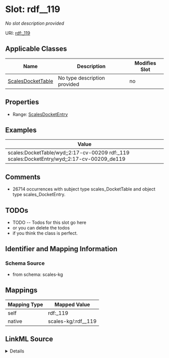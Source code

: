 

# Slot: rdf__119


_No slot description provided_





URI: [rdf:_119](http://www.w3.org/1999/02/22-rdf-syntax-ns#_119)



<!-- no inheritance hierarchy -->





## Applicable Classes

| Name | Description | Modifies Slot |
| --- | --- | --- |
| [ScalesDocketTable](../classes/ScalesDocketTable.md) | No type description provided |  no  |







## Properties

* Range: [ScalesDocketEntry](../classes/ScalesDocketEntry.md)






## Examples

| Value |
| --- |
| scales:DocketTable/wyd;;2:17-cv-00209 rdf:_119 scales:DocketEntry/wyd;;2:17-cv-00209_de119 |

## Comments

* 26714 occurrences with subject type scales_DocketTable and object type scales_DocketEntry.

## TODOs

* TODO -- Todos for this slot go here
* or you can delete the todos
* if you think the class is perfect.

## Identifier and Mapping Information







### Schema Source


* from schema: scales-kg




## Mappings

| Mapping Type | Mapped Value |
| ---  | ---  |
| self | rdf:_119 |
| native | scales-kg/:rdf__119 |




## LinkML Source

<details>
```yaml
name: rdf__119
description: No slot description provided
todos:
- TODO -- Todos for this slot go here
- or you can delete the todos
- if you think the class is perfect.
comments:
- 26714 occurrences with subject type scales_DocketTable and object type scales_DocketEntry.
examples:
- value: scales:DocketTable/wyd;;2:17-cv-00209 rdf:_119 scales:DocketEntry/wyd;;2:17-cv-00209_de119
from_schema: scales-kg
rank: 1000
slot_uri: rdf:_119
alias: rdf__119
domain_of:
- scales_DocketTable
range: scales_DocketEntry

```
</details>